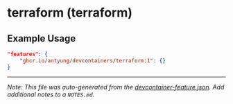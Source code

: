 
# terraform (terraform)



## Example Usage

```json
"features": {
    "ghcr.io/antyung/devcontainers/terraform:1": {}
}
```





---

_Note: This file was auto-generated from the [devcontainer-feature.json](https://github.com/antyung/devcontainers/blob/main/src/features/terraform/devcontainer-feature.json).  Add additional notes to a `NOTES.md`._
